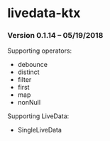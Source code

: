 # livedata-ktx #


### Version 0.1.14 – 05/19/2018 ###

Supporting operators: 
- debounce
- distinct
- filter
- first
- map
- nonNull

Supporting LiveData:
- SingleLiveData
